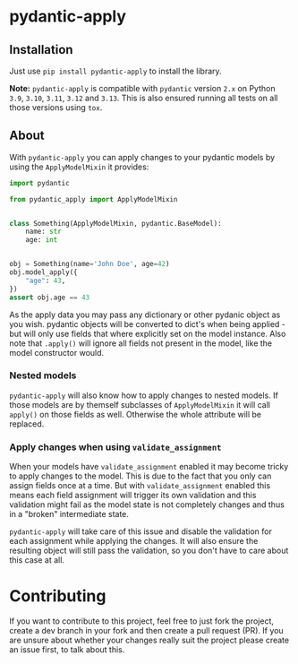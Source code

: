 # pydantic-apply

## Installation

Just use `pip install pydantic-apply` to install the library.

**Note:** `pydantic-apply` is compatible with `pydantic` version `2.x` on Python `3.9`, `3.10`, `3.11`, `3.12`
and `3.13`. This is also ensured running all tests on all those versions using `tox`.

## About

With `pydantic-apply` you can apply changes to your pydantic models by using
the `ApplyModelMixin` it provides:

```python
import pydantic

from pydantic_apply import ApplyModelMixin


class Something(ApplyModelMixin, pydantic.BaseModel):
    name: str
    age: int


obj = Something(name='John Doe', age=42)
obj.model_apply({
    "age": 43,
})
assert obj.age == 43
```

As the apply data you may pass any dictionary or other pydanic object as you
wish. pydantic objects will be converted to dict's when being applied - but will
only use fields that where explicitly set on the model instance. Also note
that `.apply()` will ignore all fields not present in the model, like the
model constructor would.

### Nested models

`pydantic-apply` will also know how to apply changes to nested models. If those
models are by themself subclasses of `ApplyModelMixin` it will call `apply()`
on those fields as well. Otherwise the whole attribute will be replaced.

### Apply changes when using `validate_assignment`

When your models have `validate_assignment` enabled it may become tricky to
apply changes to the model. This is due to the fact that you only can assign
fields once at a time. But with `validate_assignment` enabled this means each
field assignment will trigger its own validation and this validation might
fail as the model state is not completely changes and thus in a "broken"
intermediate state.

`pydantic-apply` will take care of this issue and disable the validation for
each assignment while applying the changes. It will also ensure the resulting
object will still pass the validation, so you don't have to care about this
case at all.

# Contributing

If you want to contribute to this project, feel free to just fork the project,
create a dev branch in your fork and then create a pull request (PR). If you
are unsure about whether your changes really suit the project please create an
issue first, to talk about this.
